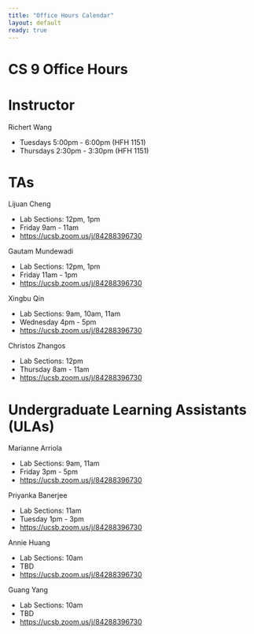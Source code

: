 ```yaml
---
title: "Office Hours Calendar"
layout: default
ready: true
---
```


<h1><strong>CS 9 Office Hours</strong></h1>

# Instructor
Richert Wang

* Tuesdays 5:00pm - 6:00pm (HFH 1151)
* Thursdays 2:30pm - 3:30pm (HFH 1151)

# TAs

Lijuan Cheng
* Lab Sections: 12pm, 1pm
* Friday 9am - 11am
* https://ucsb.zoom.us/j/84288396730

Gautam Mundewadi
* Lab Sections: 12pm, 1pm
* Friday 11am - 1pm
* https://ucsb.zoom.us/j/84288396730

Xingbu Qin
* Lab Sections: 9am, 10am, 11am
* Wednesday 4pm - 5pm
* https://ucsb.zoom.us/j/84288396730

Christos Zhangos
* Lab Sections: 12pm
* Thursday 8am - 11am
* https://ucsb.zoom.us/j/84288396730

# Undergraduate Learning Assistants (ULAs)

Marianne Arriola
* Lab Sections: 9am, 11am
* Friday 3pm - 5pm
* https://ucsb.zoom.us/j/84288396730

Priyanka Banerjee
* Lab Sections: 11am
* Tuesday 1pm - 3pm
* https://ucsb.zoom.us/j/84288396730

Annie Huang
* Lab Sections: 10am
* TBD
* https://ucsb.zoom.us/j/84288396730

Guang Yang
* Lab Sections: 10am
* TBD
* https://ucsb.zoom.us/j/84288396730

